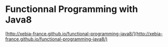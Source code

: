 Functionnal Programming with Java8
==================================

[http://xebia-france.github.io/functional-programming-java8/](http://xebia-france.github.io/functional-programming-java8/)

